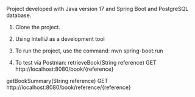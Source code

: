 Project developed with Java version 17 and Spring Boot and PostgreSQL database.

1) Clone the project.

2) Using IntelliJ as a development tool

3) To run the project, use the command: mvn spring-boot:run

4) To test via Postman:
retrieveBook(String reference)
GET http://localhost:8080/book/{reference}

getBookSummary(String reference)
GET http://localhost:8080/book/reference/{reference}
